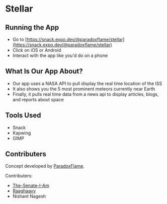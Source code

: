 # Stellar

## Running the App
- Go to [https://snack.expo.dev/@paradoxflame/stellar](https://snack.expo.dev/@paradoxflame/stellar)
- Click on iOS or Android
- Interact with the app like you'd do on a phone

## What Is Our App About?

- Our app uses a NASA API to pull display the real time location of the ISS
- It also shows you the 5 most prominent meteors currently near Earth 
- Finally, it pulls real time data from a news api to display articles, blogs, and reports about space

## Tools Used
- Snack
- Kapwing 
- GIMP

## Contributers
Concept developed by [ParadoxFlame](https://github.com/ParadoxFlame). 

Contributers:
- [The-Senate-I-Am](https://github.com/The-Senate-I-Am)
- [Raaghaavv](https://github.com/Raaghaavv)
- Nishant Nagesh
